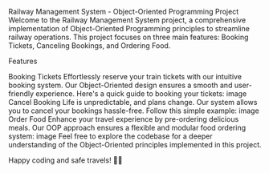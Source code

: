 Railway Management System - Object-Oriented Programming Project
Welcome to the Railway Management System project, a comprehensive implementation of Object-Oriented Programming principles to streamline railway operations. This project focuses on three main features: Booking Tickets, Canceling Bookings, and Ordering Food.

Features

Booking Tickets Effortlessly reserve your train tickets with our intuitive booking system. Our Object-Oriented design ensures a smooth and user-friendly experience. Here's a quick guide to booking your tickets:
image
Cancel Booking Life is unpredictable, and plans change. Our system allows you to cancel your bookings hassle-free. Follow this simple example:
image
Order Food Enhance your travel experience by pre-ordering delicious meals. Our OOP approach ensures a flexible and modular food ordering system:
image
Feel free to explore the codebase for a deeper understanding of the Object-Oriented principles implemented in this project.

Happy coding and safe travels! 🚆✨
